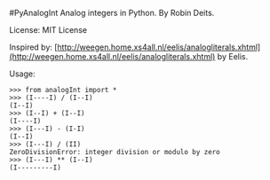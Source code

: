 #PyAnalogInt
Analog integers in Python. By Robin Deits. 

License: MIT License

Inspired by: [http://weegen.home.xs4all.nl/eelis/analogliterals.xhtml](http://weegen.home.xs4all.nl/eelis/analogliterals.xhtml) by Eelis. 


Usage:

    >>> from analogInt import *
    >>> (I----I) / (I--I)
    (I--I)
    >>> (I--I) + (I--I)
    (I----I)
    >>> (I---I) - (I-I)
    (I--I)
    >>> (I---I) / (II)
    ZeroDivisionError: integer division or modulo by zero
    >>> (I---I) ** (I--I)
    (I---------I)
